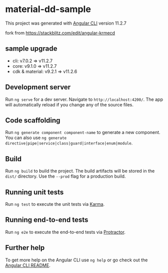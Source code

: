 # material-dd-sample

This project was generated with [Angular CLI](https://github.com/angular/angular-cli) version 11.2.7

fork from https://stackblitz.com/edit/angular-krmecd

## sample upgrade 
- cli: v7.0.2 => v11.2.7
- core: v9.1.0 => v11.2.7
- cdk & material: v9.2.1 => v11.2.6

## Development server

Run `ng serve` for a dev server. Navigate to `http://localhost:4200/`. The app will automatically reload if you change any of the source files.

## Code scaffolding

Run `ng generate component component-name` to generate a new component. You can also use `ng generate directive|pipe|service|class|guard|interface|enum|module`.

## Build

Run `ng build` to build the project. The build artifacts will be stored in the `dist/` directory. Use the `--prod` flag for a production build.

## Running unit tests

Run `ng test` to execute the unit tests via [Karma](https://karma-runner.github.io).

## Running end-to-end tests

Run `ng e2e` to execute the end-to-end tests via [Protractor](http://www.protractortest.org/).

## Further help

To get more help on the Angular CLI use `ng help` or go check out the [Angular CLI README](https://github.com/angular/angular-cli/blob/master/README.md).
